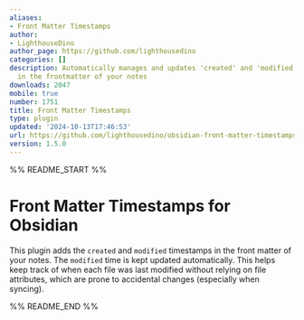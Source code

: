 ```yaml
---
aliases:
- Front Matter Timestamps
author:
- LighthouseDino
author_page: https://github.com/lighthousedino
categories: []
description: Automatically manages and updates 'created' and 'modified' timestamps
  in the frontmatter of your notes
downloads: 2047
mobile: true
number: 1751
title: Front Matter Timestamps
type: plugin
updated: '2024-10-13T17:46:53'
url: https://github.com/lighthousedino/obsidian-front-matter-timestamps
version: 1.5.0
---
```


%% README_START %%

# Front Matter Timestamps for Obsidian

This plugin adds the `created` and `modified` timestamps in the front matter of your notes. The `modified` time is kept updated automatically. This helps keep track of when each file was last modified without relying on file attributes, which are prone to accidental changes (especially when syncing).


%% README_END %%